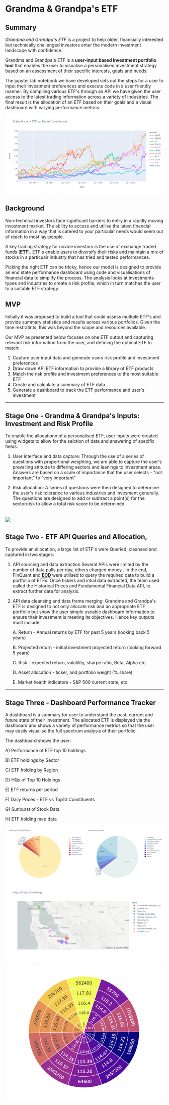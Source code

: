 
# Grandma & Grandpa's ETF

## Summary

*Grandma and Grandpa's ETF* is a project to help older, financially interested but technically challenged investors enter the modern investment landscape with confidence.  

Grandma and Grandpa's ETF is a **user-input based investment portfolio tool** that enables the user to visualise a personalised investment strategy based on an assessment of their specific interests, goals and needs.

The jupyter lab notebook we have developed sets out the steps for a user to input their investment preferences and execute code in a user friendly manner. By compiling various ETF's through an API we have given the user access to the latest trading information across a variety of industries. The final result is the allocation of an ETF based on their goals and a visual dashboard with varying performance metrics.   

![](images/daily_prices_etf_vs_top10.png)

## Background
Non-technical investors face significant barriers to entry in a rapidly moving investment market. The ability to access and utilise the latest financial information in a way that is catered to your particular needs would seem out of reach to most lay-people. 

A key trading strategy for novice investors is the use of exchange traded funds ([**ETF**](https://www.investopedia.com/terms/e/etf.asp)). ETF's enable users to diversify their risks and maintain a mix of stocks in a particualr industry that has tried and tested performances. 

Picking the right ETF can be tricky,  hence our model is designed to provide an end state performance dashboard using code and visualisations of financial data to simplify the process. The analysis looks at investments types and industries to create a risk profile, which in turn matches the user to a suitable ETF strategy.

## MVP
Initially it was proposed to build a tool that could assess multiple ETF's and provide summary statistics and results across various portfolios. Given the time restratints, this was beyond the scope and resources available. 

Our MVP as presented below focuses on one ETF output and capturing relevant risk information from the user, and defining the optimal ETF to match:

1. Capture user input data and generate users risk profile and investment preferences
2. Draw down API ETF information to provide a library of ETF products
3. Match the risk profile and investment preferences to the most suitable ETF
4. Create and calculate a summary of ETF data
5. Generate a dashboard to track the ETF performance and user's investment


-------------
 
## Stage One - Grandma & Grandpa's Inputs: Investment and Risk Profile

 To enable the allocationn of a personalised ETF, user inputs were created using widgets to allow for the selction of data and answering of specific fields.   

1. User interface and data capture:
Through the use of a series of questions with proportional weighting, we are able to capture the user's prevailing attitude to differing sectors and leanings to investment areas. Answers are based on a scale of importance that the user selects - "not important" to "very important"

2. Risk allocation:
A series of questions were then designed to determine the user's risk tolerance to various industries and invesment generally. The questions are designed to add or subtract a point(s) for the sector/risk to allow a total risk score to be determined.


![](images/userinput.gif)
---------------

## Stage Two - ETF API Queries and Allocation,
 
To provide an allocation, a large list of ETF's were Queried, cleansed and captured in two stages:

1. API sourcing and data extraction
Several APIs were limited by the number of data pulls per day, others charged money . In the end, FinQuant and [**EOD**](https://eodhistoricaldata.com/) were utilised to query the required data to build a portfolio of ETFs. Once tickers and intial data extracted, the team used called the Historical Prices and Fundamental Financial Data API, to extract further data for analysis.


2. API data cleansing and data frame merging: Grandma and Grandpa's ETF is designed to not only allocate risk and an appropriate ETF portfolio but show the user simple useable dashboard information to ensure their investment is meeting its objectives.
Hence key outputs must include:

    A. Return - Annual returns by ETF for past 5 years (looking back 5 years)

    B. Projected return - initial investment projected return (looking forward 5 years)

    C. Risk - expected return, volatility, sharpe ratio, Beta, Alpha etc

    D. Asset allocation - ticker, and portfolio weight (% share)

    E. Market health indicators - S&P 500 current state, etc


--------------

## Stage Three - Dashboard Performance Tracker

A dashboard is a summary for user to understand the past, current and future state of their investment. The allocated ETF is displayed via the dashboard and shows a variety of performance metrics so that the user may easily visualise the full spectrum analysis of their portfolio.

The dashboard shows the user:

A) Performance of ETF top 10 holdings

B) ETF holdings by Sector

C) ETF holding by Region

D) HQs of Top 10 Holdings

E) ETF returns per period

F) Daily Prices - ETF vs Top10 Constituents

G) Sunburst of Stock Data

H) ETF holding map data

![](images/dash.png)

![](images/sunbursts-stock-price.png)
